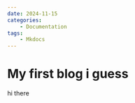 ```yaml
---
date: 2024-11-15
categories:
    - Documentation
tags:
    - Mkdocs
---
```


# My first blog i guess
hi there

